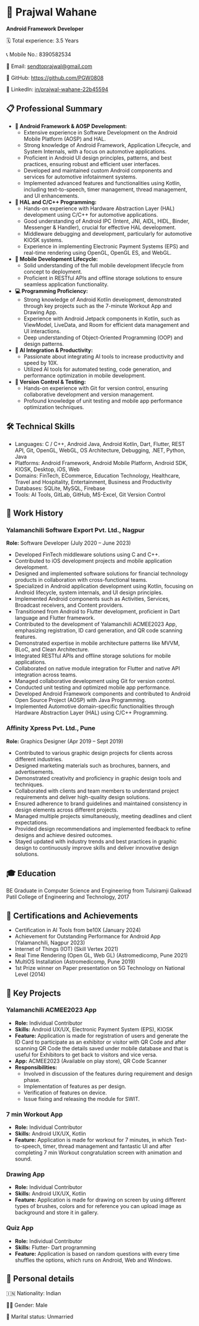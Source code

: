 <!DOCTYPE html>
<html lang="en">
<head>
    <meta charset="UTF-8">
    <meta name="viewport" content="width=device-width, initial-scale=1.0">
    
</head>
<body>
    <h1>📱 Prajwal Wahane</h1>
    <p><strong>Android Framework Developer</strong></p>
    <p>🗓️ Total experience: 3.5 Years</p>
    <p>📞 Mobile No.: 8390582534</p>
    <p>📧 Email: <a href="mailto:sendtoprajwal@gmail.com">sendtoprajwal@gmail.com</a></p>
    <p>🐙 GitHub: <a href="https://github.com/PGW0808">https://github.com/PGW0808</a></p>
    <p>💼 LinkedIn: <a href="https://linkedin.com/in/prajwal-wahane-22b45594">in/prajwal-wahane-22b45594</a></p>
    <h2>📋 Professional Summary</h2>
    <ul>
        <li><strong>📱 Android Framework & AOSP Development:</strong>
            <ul>
                <li>Extensive experience in Software Development on the Android Mobile Platform (AOSP) and HAL.</li>
                <li>Strong knowledge of Android Framework, Application Lifecycle, and System Internals, with a focus on automotive applications.</li>
                <li>Proficient in Android UI design principles, patterns, and best practices, ensuring robust and efficient user interfaces.</li>
                <li>Developed and maintained custom Android components and services for automotive infotainment systems.</li>
                <li>Implemented advanced features and functionalities using Kotlin, including text-to-speech, timer management, thread management, and UI enhancements.</li>
            </ul>
        </li>
        <li><strong>🔧 HAL and C/C++ Programming:</strong>
            <ul>
                <li>Hands-on experience with Hardware Abstraction Layer (HAL) development using C/C++ for automotive applications.</li>
                <li>Good understanding of Android IPC (Intent, JNI, AIDL, HIDL, Binder, Messenger & Handler), crucial for effective HAL development.</li>
                <li>Middleware debugging and development, particularly for automotive KIOSK systems.</li>
                <li>Experience in implementing Electronic Payment Systems (EPS) and real-time rendering using OpenGL, OpenGL ES, and WebGL.</li>
            </ul>
        </li>
        <li><strong>📲 Mobile Development Lifecycle:</strong>
            <ul>
                <li>Solid understanding of the full mobile development lifecycle from concept to deployment.</li>
                <li>Proficient in RESTful APIs and offline storage solutions to ensure seamless application functionality.</li>
            </ul>
        </li>
        <li><strong>💻 Programming Proficiency:</strong>
            <ul>
                <li>Strong knowledge of Android Kotlin development, demonstrated through key projects such as the 7-minute Workout App and Drawing App.</li>
                <li>Experience with Android Jetpack components in Kotlin, such as ViewModel, LiveData, and Room for efficient data management and UI interactions.</li>
                <li>Deep understanding of Object-Oriented Programming (OOP) and design patterns.</li>
            </ul>
        </li>
        <li><strong>🧠 AI Integration & Productivity:</strong>
            <ul>
                <li>Passionate about integrating AI tools to increase productivity and speed by 10X.</li>
                <li>Utilized AI tools for automated testing, code generation, and performance optimization in mobile development.</li>
            </ul>
        </li>
        <li><strong>🔄 Version Control & Testing:</strong>
            <ul>
                <li>Hands-on experience with Git for version control, ensuring collaborative development and version management.</li>
                <li>Profound knowledge of unit testing and mobile app performance optimization techniques.</li>
            </ul>
        </li>
    </ul>
    <h2>🛠️ Technical Skills</h2>
    <ul>
        <li>Languages: C / C++, Android Java, Android Kotlin, Dart, Flutter, REST API, Git, OpenGL, WebGL, OS Architecture, Debugging, .NET, Python, Java</li>
        <li>Platforms: Android Framework, Android Mobile Platform, Android SDK, KIOSK, Desktop, iOS, Web</li>
        <li>Domains: FinTech, ECommerce, Education Technology, Healthcare, Travel and Hospitality, Entertainment, Business and Productivity</li>
        <li>Databases: SQLite, MySQL, Firebase</li>
        <li>Tools: AI Tools, GitLab, GitHub, MS-Excel, Git Version Control</li>
    </ul>
    <h2>🏢 Work History</h2>
    <h3>Yalamanchili Software Export Pvt. Ltd., Nagpur</h3>
    <p><strong>Role:</strong> Software Developer (July 2020 – June 2023)</p>
    <ul>
        <li>Developed FinTech middleware solutions using C and C++.</li>
        <li>Contributed to iOS development projects and mobile application development.</li>
        <li>Designed and implemented software solutions for financial technology products in collaboration with cross-functional teams.</li>
        <li>Specialized in Android application development using Kotlin, focusing on Android lifecycle, system internals, and UI design principles.</li>
        <li>Implemented Android components such as Activities, Services, Broadcast receivers, and Content providers.</li>
        <li>Transitioned from Android to Flutter development, proficient in Dart language and Flutter framework.</li>
        <li>Contributed to the development of Yalamanchili ACMEE2023 App, emphasizing registration, ID card generation, and QR code scanning features.</li>
        <li>Demonstrated expertise in mobile architecture patterns like MVVM, BLoC, and Clean Architecture.</li>
        <li>Integrated RESTful APIs and offline storage solutions for mobile applications.</li>
        <li>Collaborated on native module integration for Flutter and native API integration across teams.</li>
        <li>Managed collaborative development using Git for version control.</li>
        <li>Conducted unit testing and optimized mobile app performance.</li>
        <li>Developed Android Framework components and contributed to Android Open Source Project (AOSP) with Java Programming.</li>
        <li>Implemented Automotive domain-specific functionalities through Hardware Abstraction Layer (HAL) using C/C++ Programming.</li>
    </ul>
    <h3>Affinity Xpress Pvt. Ltd., Pune</h3>
    <p><strong>Role:</strong> Graphics Designer (Apr 2019 – Sept 2019)</p>
    <ul>
        <li>Contributed to various graphic design projects for clients across different industries.</li>
        <li>Designed marketing materials such as brochures, banners, and advertisements.</li>
        <li>Demonstrated creativity and proficiency in graphic design tools and techniques.</li>
        <li>Collaborated with clients and team members to understand project requirements and deliver high-quality design solutions.</li>
        <li>Ensured adherence to brand guidelines and maintained consistency in design elements across different projects.</li>
        <li>Managed multiple projects simultaneously, meeting deadlines and client expectations.</li>
        <li>Provided design recommendations and implemented feedback to refine designs and achieve desired outcomes.</li>
        <li>Stayed updated with industry trends and best practices in graphic design to continuously improve skills and deliver innovative design solutions.</li>
    </ul>
    <h2>🎓 Education</h2>
    <p>BE Graduate in Computer Science and Engineering from Tulsiramji Gaikwad Patil College of Engineering and Technology, 2017</p>
    <h2>📜 Certifications and Achievements</h2>
    <ul>
        <li>Certification in AI Tools from be10X (January 2024)</li>
        <li>Achievement for Outstanding Performance for Android App (Yalamanchili, Nagpur 2023)</li>
        <li>Internet of Things (IOT) (Skill Vertex 2021)</li>
        <li>Real Time Rendering (Open GL, Web GL) (Astromedicomp, Pune 2021)</li>
        <li>MultiOS Installation (Astromedicomp, Pune 2019)</li>
        <li>1st Prize winner on Paper presentation on 5G Technology on National Level (2014)</li>
    </ul>
    <h2>💼 Key Projects</h2>
    <h3>Yalamanchili ACMEE2023 App</h3>
    <ul>
        <li><strong>Role:</strong> Individual Contributor</li>
        <li><strong>Skills:</strong> Android UX/UX, Electronic Payment System (EPS), KIOSK</li>
        <li><strong>Feature:</strong> Application is made for registration of users and generate the ID Card to participate as an exhibitor or visitor with QR Code and after scanning QR Code the details saved under mobile database and that is useful for Exhibitors to get back to visitors and vice versa.</li>
        <li><strong>App:</strong> ACMEE2023 (Available on play store), QR Code Scanner</li>
        <li><strong>Responsibilities:</strong>
            <ul>
                <li>Involved in discussion of the features during requirement and design phase.</li>
                <li>Implementation of features as per design.</li>
                <li>Verification of features on device.</li>
                <li>Issue fixing and releasing the module for SWIT.</li>
            </ul>
        </li>
    </ul>
    <h3>7 min Workout App</h3>
    <ul>
        <li><strong>Role:</strong> Individual Contributor</li>
        <li><strong>Skills:</strong> Android UX/UX, Kotlin</li>
        <li><strong>Feature:</strong> Application is made for workout for 7 minutes, in which Text-to-speech, timer, thread management and fantastic UI and after completing 7 min Workout congratulation screen with animation and sound.</li>
    </ul>
    <h3>Drawing App</h3>
    <ul>
        <li><strong>Role:</strong> Individual Contributor</li>
        <li><strong>Skills:</strong> Android UX/UX, Kotlin</li>
        <li><strong>Feature:</strong> Application is made for drawing on screen by using different types of brushes, colors and for reference you can upload image as background and store it in gallery.</li>
    </ul>
    <h3>Quiz App</h3>
    <ul>
        <li><strong>Role:</strong> Individual Contributor</li>
        <li><strong>Skills:</strong> Flutter- Dart programming</li>
        <li><strong>Feature:</strong> Application is based on random questions with every time shuffles the options, which runs on Android, Web and Windows.</li>
    </ul>
    <h2>👤 Personal details</h2>
    <p>🇮🇳 Nationality: Indian</p>
    <p>👨‍💼 Gender: Male</p>
    <p>💍 Marital status: Unmarried</p>
</body>
</html>
